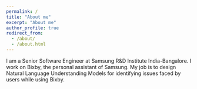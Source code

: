 ```yaml
---
permalink: /
title: "About me"
excerpt: "About me"
author_profile: true
redirect_from: 
  - /about/
  - /about.html
---
```


I am a Senior Software Engineer at Samsung R&D Institute India-Bangalore. I work on Bixby, the personal assistant of Samsung. My job is to design Natural Language Understanding Models for identifying issues faced by users while using Bixby.
